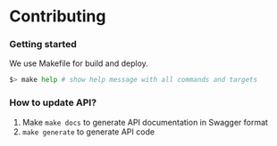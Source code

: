 # Contributing

### Getting started

We use Makefile for build and deploy.

```bash
$> make help # show help message with all commands and targets
```

### How to update API?

1. Make `make docs` to generate API documentation in Swagger format
2. `make generate` to generate API code
